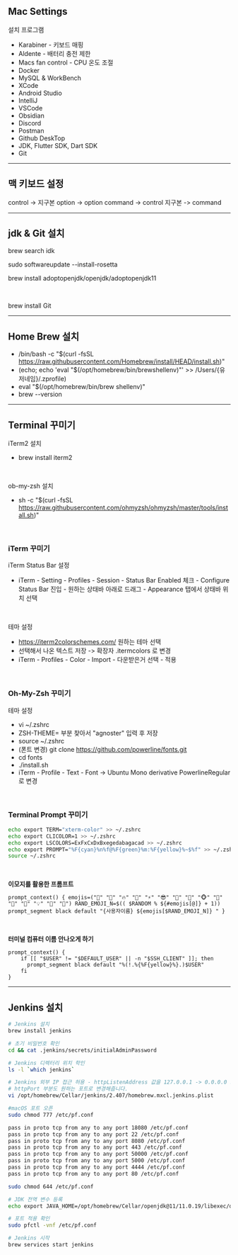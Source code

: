 ## Mac Settings

설치 프로그램
- Karabiner - 키보드 매핑
- Aldente - 배터리 충전 제한
- Macs fan control - CPU 온도 조절
- Docker
- MySQL & WorkBench
- XCode
- Android Studio
- IntelliJ
- VSCode
- Obsidian
- Discord
- Postman
- Github DeskTop
- JDK, Flutter SDK, Dart SDK
- Git

---

## **맥 키보드 설정**

control -> 지구본
option -> option
command -> control
지구본 -> command

---

## **jdk & Git 설치**

brew search idk

sudo softwareupdate --install-rosetta

brew install adoptopenjdk/openjdk/adoptopenjdk11

<br>

brew install Git

---

## Home Brew 설치

- /bin/bash -c "$(curl -fsSL https://raw.githubusercontent.com/Homebrew/install/HEAD/install.sh)"
- (echo; echo 'eval "$(/opt/homebrew/bin/brewshellenv)"' >> /Users/{유저네임}/.zprofile)
- eval "$(/opt/homebrew/bin/brew shellenv)"
- brew --version

---

## Terminal 꾸미기

iTerm2 설치
- brew install iterm2

<br>

ob-my-zsh 설치
- sh -c "$(curl -fsSL https://raw.githubusercontent.com/ohmyzsh/ohmyzsh/master/tools/install.sh)"

<br>

### iTerm 꾸미기

iTerm Status Bar 설정
- iTerm - Setting - Profiles - Session - Status Bar Enabled 체크 - Configure Status Bar 진입 - 원하는 상태바 아래로 드래그 - Appearance 탭에서 상태바 위치 선택

<br>

테마 설정
- https://iterm2colorschemes.com/ 원하는 테마 선택
- 선택해서 나온 텍스트 저장 -> 확장자 .itermcolors 로 변경
- iTerm - Profiles - Color - Import - 다운받은거 선택 - 적용

<br>

### Oh-My-Zsh 꾸미기

테마 설정
- vi ~/.zshrc
- ZSH-THEME= 부분 찾아서 "agnoster" 입력 후 저장
- source ~/.zshrc
- (폰트 변경) git clone https://github.com/powerline/fonts.git
- cd fonts
- ./install.sh
- iTerm - Profile - Text - Font -> Ubuntu Mono derivative PowerlineRegular로 변경

<br>

### Terminal Prompt 꾸미기

```bash
echo export TERM="xterm-color" >> ~/.zshrc
echo export CLICOLOR=1 >> ~/.zshrc
echo export LSCOLORS=ExFxCxDxBxegedabagacad >> ~/.zshrc
echo export PROMPT="%F{cyan}%n%f@%F{green}%m:%F{yellow}%~$%f" >> ~/.zshrc
source ~/.zshrc
```
<br>

**이모지를 활용한 프롬프트**
```
prompt_context() { emojis=("🌙" "🚀" "🔥" "🚦" "⚡️" "😎" "👑" "🌈" "🐵" "🦄" "🐸" "🍻" "💡" "🎉" "🔑") RAND_EMOJI_N=$(( $RANDOM % ${#emojis[@]} + 1)) prompt_segment black default "{사용자이름} ${emojis[$RAND_EMOJI_N]} " }
```

<br>

**터미널 컴퓨터 이름 안나오게 하기**
```
prompt_context() {
    if [[ "$USER" != "$DEFAULT_USER" || -n "$SSH_CLIENT" ]]; then
      prompt_segment black default "%(!.%{%F{yellow}%}.)$USER" 
    fi 
}
```

---

## Jenkins 설치

```bash
# Jenkins 설치
brew install jenkins

# 초기 비밀번호 확인
cd && cat .jenkins/secrets/initialAdminPassword

# Jenkins 디렉터리 위치 학인
ls -l `which jenkins`

# Jenkins 외부 IP 접근 허용 - httpListenAddress 값을 127.0.0.1 -> 0.0.0.0 으로 변경
# httpPort 부분도 원하는 포트로 변경해줍니다.
vi /opt/homebrew/Cellar/jenkins/2.407/homebrew.mxcl.jenkins.plist

#macOS 포트 오픈
sudo chmod 777 /etc/pf.conf

pass in proto tcp from any to any port 18080 /etc/pf.conf
pass in proto tcp from any to any port 22 /etc/pf.conf
pass in proto tcp from any to any port 8080 /etc/pf.conf
pass in proto tcp from any to any port 443 /etc/pf.conf
pass in proto tcp from any to any port 50000 /etc/pf.conf
pass in proto tcp from any to any port 5000 /etc/pf.conf
pass in proto tcp from any to any port 4444 /etc/pf.conf
pass in proto tcp from any to any port 80 /etc/pf.conf

sudo chmod 644 /etc/pf.conf

# JDK 전역 변수 등록
echo export JAVA_HOME=/opt/homebrew/Cellar/openjdk@11/11.0.19/libexec/openjdk.jdk/Contents/Home >> ~/.zshrc

# 포트 적용 확인
sudo pfctl -vnf /etc/pf.conf

# Jenkins 시작
brew services start jenkins

```